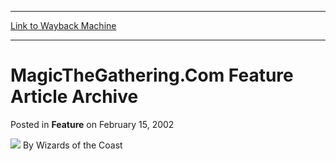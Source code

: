 
---
[Link to Wayback Machine](https://web.archive.org/web/20211020170045/https://magic.wizards.com/en/articles/archive/feature/magicthegatheringcom-feature-article-archive-2002-02-15)

[_metadata_:wayback_url]:- "https://magic.wizards.com/en/articles/archive/feature/magicthegatheringcom-feature-article-archive-2002-02-15"
[_metadata_:wayback_raw_url]:- "https://web.archive.org/web/20211020170045id_/https://magic.wizards.com/en/articles/archive/feature/magicthegatheringcom-feature-article-archive-2002-02-15"
[_metadata_:wayback_capture_timestamp]:- "2021-10-20 17:00:45+00:00"
[_metadata_:publish_date]:- "2002-02-15"
[_metadata_:generator]:- "Drupal 7 (http://drupal.org)"
---


MagicTheGathering.Com Feature Article Archive
=============================================



 Posted in **Feature**
 on February 15, 2002 






![](https://media.magic.wizards.com/styles/auth_small/public/images/person/wizards_author.jpg)
By Wizards of the Coast

















